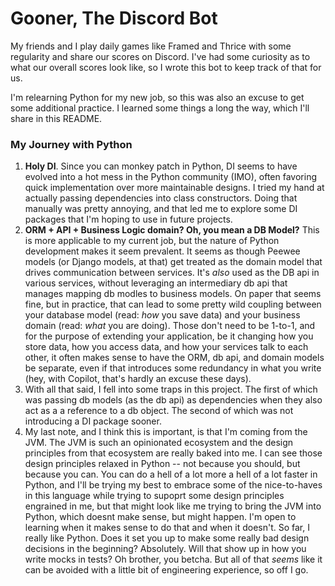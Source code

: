 # Gooner, The Discord Bot
My friends and I play daily games like Framed and Thrice with some regularity and share our scores on Discord. I've had some curiosity as to what our overall scores look like, so I wrote this bot to keep track of that for us. 

I'm relearning Python for my new job, so this was also an excuse to get some additional practice. I learned some things a long the way, which I'll share in this README.


### My Journey with Python

1. **Holy DI**. Since you can monkey patch in Python, DI seems to have evolved into a hot mess in the Python community (IMO), often favoring quick implementation over more maintainable designs. I tried my hand at actually passing dependencies into class constructors. Doing that manually was pretty annoying, and that led me to explore some DI packages that I'm hoping to use in future projects. 
2. **ORM + API + Business Logic domain? Oh, you mean a DB Model?** This is more applicable to my current job, but the nature of Python development makes it seem prevalent. It seems as though Peewee models (or Django models, at that) get treated as the domain model that drives communication between services. It's _also_ used as the DB api in various services, without leveraging an intermediary db api that manages mapping db modles to business models. On paper that seems fine, but in practice, that can lead to some pretty wild coupling between your database model (read: _how_ you save data) and your business domain (read: _what_ you are doing). Those don't need to be 1-to-1, and for the purpose of extending your application, be it changing how you store data, how you access data, and how your services talk to each other, it often makes sense to have the ORM, db api, and domain models be separate, even if that introduces some redundancy in what you write (hey, with Copilot, that's hardly an excuse these days).
3. With all that said, I fell into some traps in this project. The first of which was passing db models (as the db api) as dependencies when they also act as a a reference to a db object. The second of which was not introducing a DI package sooner.
4. My last note, and I think this is important, is that I'm coming from the JVM. The JVM is such an opinionated ecosystem and the design principles from that ecosystem are really baked into me. I can see those design principles relaxed in Python -- not because you should, but because you can. You can do a hell of a lot more a hell of a lot faster in Python, and I'll be trying my best to embrace some of the nice-to-haves in this language while trying to supoprt some design principles engrained in me, but that might look like me trying to bring the JVM into Python, which doesnt make sense, but might happen. I'm open to learning when it makes sense to do that and when it doesn't. So far, I really like Python. Does it set you up to make some really bad design decisions in the beginning? Absolutely. Will that show up in how you write mocks in tests? Oh brother, you betcha. But all of that _seems_ like it can be avoided with a little bit of engineering experience, so off I go. 
